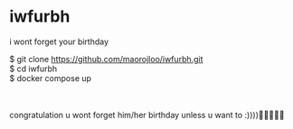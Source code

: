# iwfurbh
i wont forget your birthday


$ git clone https://github.com/maorojloo/iwfurbh.git <br/>
$ cd iwfurbh <br/>
$ docker compose up <br/>

<br/> <br/>
congratulation u wont forget him/her birthday unless u want to :))))🎊🎊🎊🎊🎊


